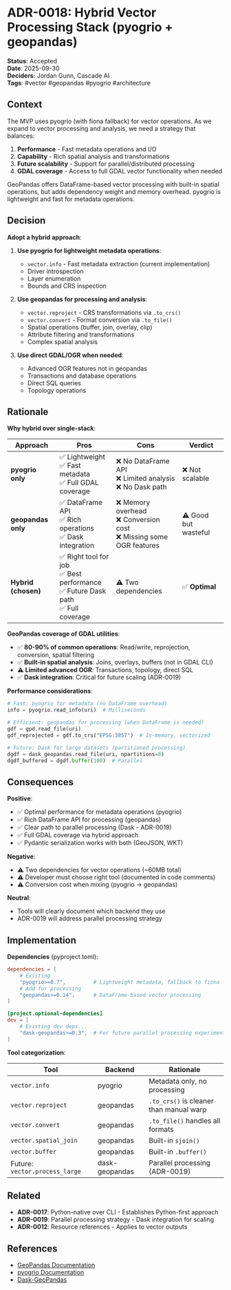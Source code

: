 # ADR-0018: Hybrid Vector Processing Stack (pyogrio + geopandas)

**Status**: Accepted  
**Date**: 2025-09-30  
**Deciders**: Jordan Gunn, Cascade AI  
**Tags**: #vector #geopandas #pyogrio #architecture

## Context

The MVP uses pyogrio (with fiona fallback) for vector operations. As we expand to vector processing and analysis, we need a strategy that balances:

1. **Performance** - Fast metadata operations and I/O
2. **Capability** - Rich spatial analysis and transformations
3. **Future scalability** - Support for parallel/distributed processing
4. **GDAL coverage** - Access to full GDAL vector functionality when needed

GeoPandas offers DataFrame-based vector processing with built-in spatial operations, but adds dependency weight and memory overhead. pyogrio is lightweight and fast for metadata operations.

## Decision

**Adopt a hybrid approach**:

1. **Use pyogrio for lightweight metadata operations**:
   - `vector.info` - Fast metadata extraction (current implementation)
   - Driver introspection
   - Layer enumeration
   - Bounds and CRS inspection

2. **Use geopandas for processing and analysis**:
   - `vector.reproject` - CRS transformations via `.to_crs()`
   - `vector.convert` - Format conversion via `.to_file()`
   - Spatial operations (buffer, join, overlay, clip)
   - Attribute filtering and transformations
   - Complex spatial analysis

3. **Use direct GDAL/OGR when needed**:
   - Advanced OGR features not in geopandas
   - Transactions and database operations
   - Direct SQL queries
   - Topology operations

## Rationale

**Why hybrid over single-stack**:

| Approach | Pros | Cons | Verdict |
|----------|------|------|---------|
| **pyogrio only** | ✅ Lightweight<br>✅ Fast metadata<br>✅ Full GDAL coverage | ❌ No DataFrame API<br>❌ Limited analysis<br>❌ No Dask path | ❌ Not scalable |
| **geopandas only** | ✅ DataFrame API<br>✅ Rich operations<br>✅ Dask integration | ❌ Memory overhead<br>❌ Conversion cost<br>❌ Missing some OGR features | ⚠️ Good but wasteful |
| **Hybrid (chosen)** | ✅ Right tool for job<br>✅ Best performance<br>✅ Future Dask path<br>✅ Full coverage | ⚠️ Two dependencies | ✅ **Optimal** |

**GeoPandas coverage of GDAL utilities**:

- ✅ **80-90% of common operations**: Read/write, reprojection, conversion, spatial filtering
- ✅ **Built-in spatial analysis**: Joins, overlays, buffers (not in GDAL CLI)
- ⚠️ **Limited advanced OGR**: Transactions, topology, direct SQL
- ✅ **Dask integration**: Critical for future scaling (ADR-0019)

**Performance considerations**:

```python
# Fast: pyogrio for metadata (no DataFrame overhead)
info = pyogrio.read_info(uri)  # Milliseconds

# Efficient: geopandas for processing (when DataFrame is needed)
gdf = gpd.read_file(uri)
gdf_reprojected = gdf.to_crs("EPSG:3857")  # In-memory, vectorized

# Future: Dask for large datasets (partitioned processing)
dgdf = dask_geopandas.read_file(uri, npartitions=8)
dgdf_buffered = dgdf.buffer(100)  # Parallel
```

## Consequences

**Positive**:
- ✅ Optimal performance for metadata operations (pyogrio)
- ✅ Rich DataFrame API for processing (geopandas)
- ✅ Clear path to parallel processing (Dask - ADR-0019)
- ✅ Full GDAL coverage via hybrid approach
- ✅ Pydantic serialization works with both (GeoJSON, WKT)

**Negative**:
- ⚠️ Two dependencies for vector operations (~60MB total)
- ⚠️ Developer must choose right tool (documented in code comments)
- ⚠️ Conversion cost when mixing (pyogrio → geopandas)

**Neutral**:
- Tools will clearly document which backend they use
- ADR-0019 will address parallel processing strategy

## Implementation

**Dependencies** (pyproject.toml):
```toml
dependencies = [
    # Existing
    "pyogrio>=0.7",         # Lightweight metadata, fallback to fiona
    # Add for processing
    "geopandas>=0.14",      # DataFrame-based vector processing
]

[project.optional-dependencies]
dev = [
    # Existing dev deps...
    "dask-geopandas>=0.3",  # For future parallel processing experiments
]
```

**Tool categorization**:

| Tool | Backend | Rationale |
|------|---------|-----------|
| `vector.info` | pyogrio | Metadata only, no processing |
| `vector.reproject` | geopandas | `.to_crs()` is cleaner than manual warp |
| `vector.convert` | geopandas | `.to_file()` handles all formats |
| `vector.spatial_join` | geopandas | Built-in `sjoin()` |
| `vector.buffer` | geopandas | Built-in `.buffer()` |
| Future: `vector.process_large` | dask-geopandas | Parallel processing (ADR-0019) |

## Related

- **ADR-0017**: Python-native over CLI - Establishes Python-first approach
- **ADR-0019**: Parallel processing strategy - Dask integration for scaling
- **ADR-0012**: Resource references - Applies to vector outputs

## References

- [GeoPandas Documentation](https://geopandas.org)
- [pyogrio Documentation](https://pyogrio.readthedocs.io)
- [Dask-GeoPandas](https://dask-geopandas.readthedocs.io)
